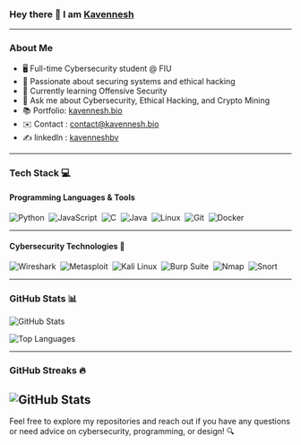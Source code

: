 ### Hey there 👋 I am [Kavennesh](https://github.com/Kavennesh)

---

### About Me
- 🖥️ Full-time Cybersecurity student @ FIU
- 🔐 Passionate about securing systems and ethical hacking
- 🌱 Currently learning Offensive Security
- 💬 Ask me about Cybersecurity, Ethical Hacking, and Crypto Mining
- 📚 Portfolio: [kavennesh.bio](https://kavennesh.bio/)
- ✉️ Contact : [contact@kavennesh.bio](mailto:contact@kavennesh.bio)
- ✍ linkedIn : [kavenneshbv](https://www.linkedin.com/in/kavenneshbv/)

---

### Tech Stack 💻

#### Programming Languages & Tools
![Python](https://img.shields.io/badge/-Python-FFFFFF?style=flat&logo=python)&nbsp;
![JavaScript](https://img.shields.io/badge/-JavaScript-FFFFFF?style=flat&logo=javascript)&nbsp;
![C](https://img.shields.io/badge/-C-FFFFFF?style=flat&logo=C&logoColor=A8B9CC)&nbsp;
![Java](https://img.shields.io/badge/-Java-FFFFFF?style=flat&logo=Java&logoColor=FFA518)&nbsp;
![Linux](https://img.shields.io/badge/-Linux-FFFFFF?style=flat&logo=linux)&nbsp;
![Git](https://img.shields.io/badge/-Git-FFFFFF?style=flat&logo=git)&nbsp;
![Docker](https://img.shields.io/badge/-Docker-FFFFFF?style=flat&logo=docker)&nbsp;

---

#### Cybersecurity Technologies 🔐
![Wireshark](https://img.shields.io/badge/-Wireshark-FFFFFF?style=flat&logo=wireshark)&nbsp;
![Metasploit](https://img.shields.io/badge/-Metasploit-FFFFFF?style=flat&logo=metasploit)&nbsp;
![Kali Linux](https://img.shields.io/badge/-Kali%20Linux-FFFFFF?style=flat&logo=kali-linux)&nbsp;
![Burp Suite](https://img.shields.io/badge/-Burp%20Suite-FFFFFF?style=flat&logo=burp-suite)&nbsp;
![Nmap](https://img.shields.io/badge/-Nmap-FFFFFF?style=flat&logo=nmap)&nbsp;
![Snort](https://img.shields.io/badge/-Snort-FFFFFF?style=flat&logo=snort)&nbsp;

---

### GitHub Stats 📊

![GitHub Stats](https://github-readme-stats.vercel.app/api?username=kavennesh&show_icons=true&locale=en)

![Top Languages](https://github-readme-stats.vercel.app/api/top-langs/?username=kavennesh&hide_border=true&layout=compact)

---

### GitHub Streaks 🔥

![GitHub Stats](https://github-readme-stats.vercel.app/api?username=kavennesh&show_icons=true&locale=en)
---

Feel free to explore my repositories and reach out if you have any questions or need advice on cybersecurity, programming, or design! 🔍
